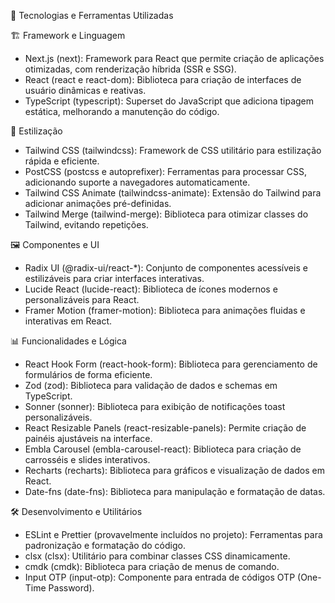 📌 Tecnologias e Ferramentas Utilizadas

🏗️ Framework e Linguagem

- Next.js (next): Framework para React que permite criação de aplicações otimizadas, com renderização híbrida (SSR e SSG).
- React (react e react-dom): Biblioteca para criação de interfaces de usuário dinâmicas e reativas.
- TypeScript (typescript): Superset do JavaScript que adiciona tipagem estática, melhorando a manutenção do código.

🎨 Estilização

- Tailwind CSS (tailwindcss): Framework de CSS utilitário para estilização rápida e eficiente.
- PostCSS (postcss e autoprefixer): Ferramentas para processar CSS, adicionando suporte a navegadores automaticamente.
- Tailwind CSS Animate (tailwindcss-animate): Extensão do Tailwind para adicionar animações pré-definidas.
- Tailwind Merge (tailwind-merge): Biblioteca para otimizar classes do Tailwind, evitando repetições.

🖼️ Componentes e UI

- Radix UI (@radix-ui/react-*): Conjunto de componentes acessíveis e estilizáveis para criar interfaces interativas.
- Lucide React (lucide-react): Biblioteca de ícones modernos e personalizáveis para React.
- Framer Motion (framer-motion): Biblioteca para animações fluidas e interativas em React.

📊 Funcionalidades e Lógica

- React Hook Form (react-hook-form): Biblioteca para gerenciamento de formulários de forma eficiente.
- Zod (zod): Biblioteca para validação de dados e schemas em TypeScript.
- Sonner (sonner): Biblioteca para exibição de notificações toast personalizáveis.
- React Resizable Panels (react-resizable-panels): Permite criação de painéis ajustáveis na interface.
- Embla Carousel (embla-carousel-react): Biblioteca para criação de carrosséis e slides interativos.
- Recharts (recharts): Biblioteca para gráficos e visualização de dados em React.
- Date-fns (date-fns): Biblioteca para manipulação e formatação de datas.

🛠️ Desenvolvimento e Utilitários

- ESLint e Prettier (provavelmente incluídos no projeto): Ferramentas para padronização e formatação do código.
- clsx (clsx): Utilitário para combinar classes CSS dinamicamente.
- cmdk (cmdk): Biblioteca para criação de menus de comando.
- Input OTP (input-otp): Componente para entrada de códigos OTP (One-Time Password).
